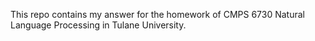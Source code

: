 This repo contains my answer for the homework of CMPS 6730 Natural Language Processing in Tulane University.
